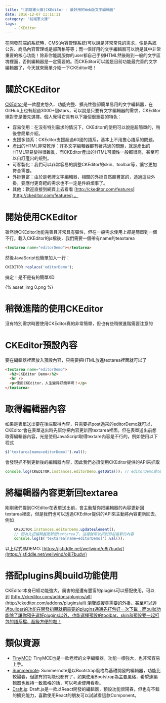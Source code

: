 ```yaml
---
title: "[前端軍火庫]CKEditor - 最好用的Web版文字編輯器"
date: 2016-12-07 11:11:11
category: "前端軍火庫"
tags:
    - CKEditor
---
```

在開發前端的系統時，CMS(內容管理系統)可以說是非常常見的需求，像是系統公告、商品內容管理或是部落格等等；而一個好用的文字編輯器可以說是其中非常重要的核心功能！除非你能說服你的user都自己手刻HTML然後貼到一般的文字區塊裡面，否則編輯器是一定需要的。而CKEditor可以說是目前功能最完善的文字編輯器了，今天就來簡單介紹一下CKEditor吧！

<!-- more -->

# 關於CKEditor

[CKEditor](http://ckeditor.com/)是一款歷史悠久、功能完整、擴充性強卻簡單易用的文字編輯器，在GitHub上也有超過3000+個stars，可以說是只要有文字編輯器的需求，CKEditor絕對會是優先選擇。個人覺得它具有以下幾個很重要的特色：

*   容易使用：在沒有特別需求的情況下，CKEditor的使用可以說是超簡單的，稍後會簡單介紹。
*   支援多語系：CKEditor支援超過60國的語系，基本上不用擔心語系的問題。
*   產出的HTML非常乾淨：許多文字編輯器都有著共通的問題，就是產出的HTML容易變得很雜亂，而CKEditor產出的HTML可讀性一般都很高，甚至可以自訂產出的規則。
*   可客製化：我們可以非常容易的調整CKEditor的skin、toolbar等，讓它更加符合需要。
*   外掛豐富：由於是老牌文字編輯器，相關的外掛自然超豐富的，透過這些外掛，要應付更奇耙的需求也不一定是件麻煩事了。
*   其他：歡迎直接到網頁上去看看 [http://ckeditor.com/features](http://ckeditor.com/features) 。

# 開始使用CKEditor

雖然說CKEditor功能完善且非常具有彈性，但在一般需求使用上卻是簡單到一個不行，載入CKEditor的js檔後，我們需要一個帶有name的teaxtarea

```html
<textarea name="editorDemo"></textarea>
```

然後JavaScript也簡單加入一行：

```javascript
CKEDITOR.replace('editorDemo');
```

搞定！是不是有夠簡單XD

{% asset_img 0.png %}

# 稍微進階的使用CKEditor

沒有特別需求時要使用CKEditor真的非常簡單，但也有些稍微進階需要注意的

# CKEditor預設內容

要在編輯器裡面放入預設內容，只需要把HTML放進textarea裡面就可以了

```html
<textarea name="editorDemo">
  <h2>CKEditor Demo</h2>
  <hr />
  <p>使用CKEditor，人生變得好簡單啊！</p>
</textarea>
```

# 取得編輯器內容

如果是表單送出要在後端取得內容，只需要抓post過來的editorDemo就可以，CKEditor會在表單送出時先幫你把內容更新回textarea裡面。但在表單送出前想取得編輯器內容，光是使用JavaScript取得textare內容是不行的，例如使用以下程式

```javascript
$('textarea[name=editorDemo]').val();
```

會發現抓不到更新後的編輯器內容，因此我們必須使用CKEditor提供的API來抓取

```javascript
console.log(CKEDITOR.instances.editorDemo.getData()); // editorDemo是textarea的name
```

# 將編輯器內容更新回textarea

剛剛我們提到CKEditor在表單送出前，會主動幫你把編輯器的內容更新回textarea裡面，但是我們也可以透過CKEditor提供的API來主動將內容更新回去，例如

```javascript
 	CKEDITOR.instances.editorDemo.updateElement();
 	// 因為先把編輯器更新回textarea了，這裡就可以抓到目前最新的內容
	console.log($('textarea[name=editorDemo]').val());
```

以上程式碼DEMO: [https://jsfiddle.net/wellwind/o8j7budv/](https://jsfiddle.net/wellwind/o8j7budv/)

# 搭配plugins與build功能使用

CKEditor本身已經功能強大，厲害的是還有豐富的plugins可以搭配使用，可以到 [http://ckeditor.com/addons/plugins/all](http://ckeditor.com/addons/plugins/all) 瀏覽或搜尋需要的外掛，甚至可以透過builder的功能在開發初期就把需要的plugins通通先打包好一次下載；而build功能除了讓你預先選好plugins以外，也能選擇預設的toolbar、skin和預設要一起打包的語系檔，超級方便的啦！

# 類似資源

*   [TinyMCE](https://www.tinymce.com/): TinyMCE也是一款老牌的文字編輯器，功能一樣強大，也非常容易上手。
*   [Summernote](http://summernote.org/): Summernote是以Bootstrap風格為基礎開發的編輯器，功能比較陽春，但該有的功能也都有了，如果使用Bootstrap為主要風格，希望連編輯器也維持一致風格的話，可以考慮使用看看。
*   [Draft.js](https://facebook.github.io/draft-js/): Draft.js是一款以React開發的編輯器，預設功能很陽春，但也有不錯的擴充能力，喜歡使用React的朋友可以試試看這款Component。